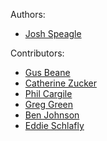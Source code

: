 Authors:

- [Josh Speagle](https://github.com/joshspeagle)

Contributors:

- [Gus Beane](https://github.com/gusbeane)
- [Catherine Zucker](https://github.com/catherinezucker)
- [Phil Cargile](https://github.com/pacargile)
- [Greg Green](https://github.com/gregreen)
- [Ben Johnson](https://github.com/bd-j)
- [Eddie Schlafly](https://github.com/schlafly)
